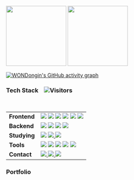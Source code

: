 <p align="left">
  <img src="https://github-readme-stats.vercel.app/api?username=WONDongin&show_icons=true&hide_title=true&theme=default" height="165">
  <img src="https://github-readme-stats.vercel.app/api/top-langs/?username=WONDongin&layout=compact&theme=default" height="165">
</p>

[![WONDongin's GitHub activity graph](https://github-readme-activity-graph.vercel.app/graph?username=WONDongin&theme=github-compact)](https://github.com/ashutosh00710/github-readme-activity-graph)
<br/>

### Tech Stack&nbsp;&nbsp;&nbsp;&nbsp;![Visitors](https://komarev.com/ghpvc/?username=WONDongin&label=Profile%20views&color=0e75b6&style=flat)
<br/>

<table>
  <tr>
    <td><strong>Frontend</strong></td>
    <td>
      <img src="https://img.shields.io/badge/jQuery-0769AD?style=for-the-badge&logo=jquery&logoColor=white">
      <img src="https://img.shields.io/badge/javascript-F7DF1E.svg?style=for-the-badge&logo=javascript&logoColor=20232a">
      <img src="https://img.shields.io/badge/html5-E34F26.svg?style=for-the-badge&logo=html5&logoColor=white">
      <img src="https://img.shields.io/badge/Sass-CC6699?style=for-the-badge&logo=sass&logoColor=white">
      <img src="https://img.shields.io/badge/tailwindcss-1daabb.svg?style=for-the-badge&logo=tailwind-css&logoColor=white">
      <img src="https://img.shields.io/badge/GSAP-88CE02?style=for-the-badge&logo=greensock&logoColor=black">
    </td>
  </tr>
  <tr>
    <td><strong>Backend</strong></td>
    <td>
      <img src="https://img.shields.io/badge/Java-007396.svg?style=for-the-badge&logo=java&logoColor=white">
      <img src="https://img.shields.io/badge/Spring%20Boot-6DB33F.svg?style=for-the-badge&logo=spring-boot&logoColor=white">
      <img src="https://img.shields.io/badge/JPA-5E35B1.svg?style=for-the-badge">
      <img src="https://img.shields.io/badge/MySQL-4479A1.svg?style=for-the-badge&logo=mysql&logoColor=white">
    </td>
  </tr>
  <tr>
    <td><strong>Studying</strong></td>
    <td>
      <img src="https://img.shields.io/badge/react-20232a.svg?style=for-the-badge&logo=react&logoColor=61DAFB">
      <a href="https://www.acmicpc.net/user/bangsa100" target="_blank">
        <img src="https://img.shields.io/badge/Baekjoon-0076C0?style=for-the-badge&logoColor=white">
      </a>
      <a href="https://solved.ac/profile/bangsa100" target="_blank">
        <img src="https://img.shields.io/badge/Solved.ac-28A745?style=for-the-badge&logoColor=white">
      </a>
    </td>
  </tr>
  <tr>
    <td><strong>Tools</strong></td>
    <td>
      <img src="https://img.shields.io/badge/Jira-0052CC?style=for-the-badge&logo=jira&logoColor=white">
      <img src="https://img.shields.io/badge/GitHub%20Desktop-24292E?style=for-the-badge&logo=github&logoColor=white">
      <img src="https://img.shields.io/badge/figma-F24E1E.svg?style=for-the-badge&logo=figma&logoColor=white">
      <img src="https://img.shields.io/badge/VSCode-2C2C32.svg?style=for-the-badge&logo=visual-studio-code&logoColor=22ABF3">
      <img src="https://img.shields.io/badge/IntelliJ%20IDEA-000000?style=for-the-badge&logo=intellij-idea&logoColor=white">
    </td>
  </tr>
  <tr>
    <td><strong>Contact</strong></td>
    <td>
      <a href="https://dongin97.tistory.com/">
        <img src="https://img.shields.io/badge/Tistory-000000.svg?style=for-the-badge&logo=tistory&logoColor=white">
      </a>
      <a href="https://www.notion.so/Git-Hub-Desktop-279da246fa0d4dbf86ffa47351db6a01">
        <img src="https://img.shields.io/badge/Notion-F3F3F3.svg?style=for-the-badge&logo=notion&logoColor=black">
      <a/>
      <a href="mailto:dongin971228@gmail.com">
        <img src="https://img.shields.io/badge/dongin971228@gmail.com-D14836?style=for-the-badge&logo=gmail&logoColor=white">
      </a>
    </td>
  </tr>
</table>

### Portfolio
